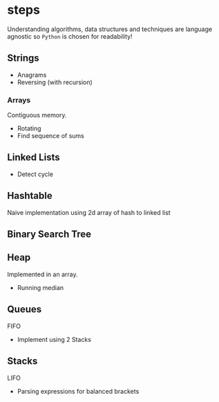 # steps

Understanding algorithms, data structures and techniques are language agnostic so `Python` is chosen for readability!

## Strings
* Anagrams
* Reversing (with recursion)

### Arrays
Contiguous memory. 
* Rotating
* Find sequence of sums

## Linked Lists
* Detect cycle

## Hashtable
Naive implementation using 2d array of hash to linked list

## Binary Search Tree

## Heap
Implemented in an array.
* Running median

## Queues
FIFO
* Implement using 2 Stacks

## Stacks
LIFO
* Parsing expressions for balanced brackets


